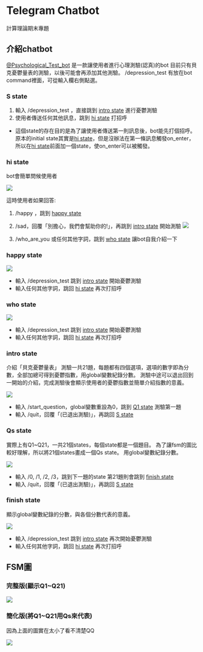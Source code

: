 # Telegram Chatbot
計算理論期末專題


## 介紹chatbot

[@Psychological_Test_bot](https://web.telegram.org/#/im?p=@Psychological_Test_bot) 是一款讓使用者進行心理測驗(認真)的bot
目前只有貝克憂鬱量表的測驗，以後可能會再添加其他測驗。
/depression_test 有放在bot command裡面，可從輸入欄右側點選。

### S state
1. 輸入 /depression_test ，直接跳到 [intro state](#intro-state) 進行憂鬱測驗
2. 使用者傳送任何其他訊息，跳到 [hi state](#hi-state) 打招呼

- 這個state的存在目的是為了讓使用者傳送第一則訊息後，bot能先打個招呼。原本的initial state其實是[hi state](#hi-state)，但是沒辦法在第一條訊息觸發on_enter，所以在[hi state](#hi-state)前面加一個state，使on_enter可以被觸發。



### hi state
bot會簡單問候使用者

![](https://i.imgur.com/eOWwzjY.jpg)

這時使用者如果回答:
1. /happy ，跳到 [happy state](#happy-state)
     

2. /sad，回覆「別擔心，我們會幫助你的!」，再跳到 [intro state](#intro-state) 開始測驗
![](https://i.imgur.com/sdW5l55.jpg)

3. /who_are_you 或任何其他字詞，跳到 [who state](#who-state) 讓bot自我介紹一下


### happy state

![](https://i.imgur.com/u4AkzBJ.jpg)

- 輸入 /depression_test 跳到 [intro state](#intro-state) 開始憂鬱測驗
- 輸入任何其他字詞，跳回 [hi state](#hi-state) 再次打招呼

### who state

![](https://i.imgur.com/JtqlB3Z.jpg)


- 輸入 /depression_test 跳到 [intro state](#intro-state) 開始憂鬱測驗
- 輸入任何其他字詞，跳回 [hi state](#hi-state) 再次打招呼

### intro state
介紹「貝克憂鬱量表」
測驗一共21題，每題都有四個選項，選項的數字即為分數，全部加總可得到憂鬱指數，用global變數紀錄分數。
測驗中途可以退出回到一開始的介紹，完成測驗後會顯示使用者的憂鬱指數並簡單介紹指數的意義。

![](https://i.imgur.com/3l7gCaI.jpg)

- 輸入 /start_question，global變數重設為0，跳到 [Q1 state](#qs-state) 測驗第一題
- 輸入 /quit，回覆「(已退出測驗)」，再跳回 [S state](#s-state)

### Qs state
實際上有Q1~Q21，一共21個states，每個state都是一個題目。
為了讓fsm的圖比較好理解，所以將21個states畫成一個Qs state。
用global變數紀錄分數。

![](https://i.imgur.com/8K1hQof.jpg)

- 輸入 /0, /1, /2, /3，跳到下一題的state
第21題則會跳到 [finish state](finish-state)
- 輸入 /quit，回覆「(已退出測驗)」，再跳回 [S state](#s-state)

### finish state
顯示global變數紀錄的分數，與各個分數代表的意義。

![](https://i.imgur.com/koPdgOH.jpg)

- 輸入 /depression_test 跳到 [intro state](#intro-state) 再次開始憂鬱測驗
- 輸入任何其他字詞，跳回 [hi state](#hi-state) 再次打招呼


## FSM圖

### 完整版(顯示Q1~Q21)

![](https://i.imgur.com/rojRmch.png)

### 簡化版(將Q1~Q21用Qs來代表)
因為上面的圖實在太小了看不清楚QQ

![](https://i.imgur.com/54vUSMN.png)
